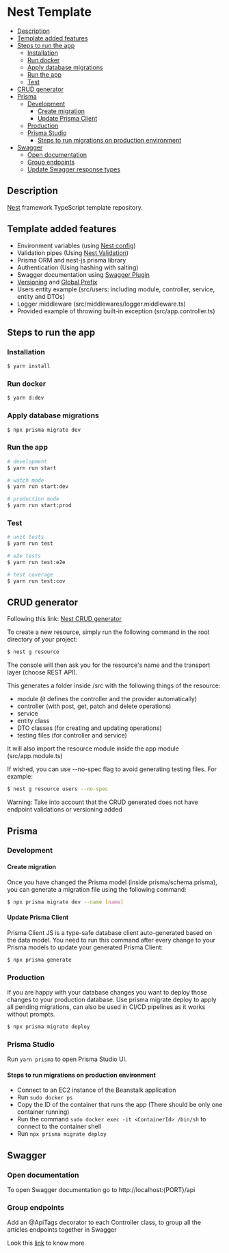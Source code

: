 # Nest Template

- [Description](#description)
- [Template added features](#template-added-features)
- [Steps to run the app](#steps-to-run-the-app)
  - [Installation](#installation)
  - [Run docker](#run-docker)
  - [Apply database migrations](#apply-database-migrations)
  - [Run the app](#run-the-app)
  - [Test](#test)
- [CRUD generator](#crud-generator)
- [Prisma](#prisma)
  - [Development](#development)
    - [Create migration](#create-migration)
    - [Update Prisma Client](#update-prisma-client)
  - [Production](#production)
  - [Prisma Studio](#prisma-studio)
    - [Steps to run migrations on production environment](#steps-to-run-migrations-on-production-environment)
- [Swagger](#swagger)
  - [Open documentation](#open-documentation)
  - [Group endpoints](#group-endpoints)
  - [Update Swagger response types](#update-swagger-response-types)

## Description

[Nest](https://github.com/nestjs/nest) framework TypeScript template repository.

## Template added features

- Environment variables (using [Nest config](https://docs.nestjs.com/techniques/configuration#configuration))
- Validation pipes (Using [Nest Validation](https://docs.nestjs.com/techniques/validation))
- Prisma ORM and nest-js prisma library
- Authentication (Using hashing with salting)
- Swagger documentation using [Swagger Plugin](https://docs.nestjs.com/openapi/cli-plugin#cli-plugin)
- [Versioning](https://docs.nestjs.com/techniques/versioning#usage) and [Global Prefix](https://docs.nestjs.com/faq/global-prefix)
- Users entity example (src/users: including module, controller, service, entity and DTOs)
- Logger middleware (src/middlewares/logger.middleware.ts)
- Provided example of throwing built-in exception (src/app.controller.ts)

## Steps to run the app

### Installation

```bash
$ yarn install
```

### Run docker

```bash
$ yarn d:dev
```

### Apply database migrations

```bash
$ npx prisma migrate dev
```

### Run the app

```bash
# development
$ yarn run start

# watch mode
$ yarn run start:dev

# production mode
$ yarn run start:prod
```

### Test

```bash
# unit tests
$ yarn run test

# e2e tests
$ yarn run test:e2e

# test coverage
$ yarn run test:cov
```

## CRUD generator

Following this link: [Nest CRUD generator](https://docs.nestjs.com/recipes/crud-generator)

To create a new resource, simply run the following command in the root directory of your project:

```bash
$ nest g resource
```

The console will then ask you for the resource's name and the transport layer (choose REST API).

This generates a folder inside /src with the following things of the resource:

- module (it defines the controller and the provider automatically)
- controller (with post, get, patch and delete operations)
- service
- entity class
- DTO classes (for creating and updating operations)
- testing files (for controller and service)

It will also import the resource module inside the app module (src/app.module.ts)

If wished, you can use --no-spec flag to avoid generating testing files. For example:

```bash
$ nest g resource users --no-spec
```

Warning: Take into account that the CRUD generated does not have endpoint validations or versioning added

## Prisma

### Development

#### Create migration

Once you have changed the Prisma model (inside prisma/schema.prisma), you can generate a migration file using the following command:

```bash
$ npx prisma migrate dev --name [name]
```

#### Update Prisma Client

Prisma Client JS is a type-safe database client auto-generated based on the data model.
You need to run this command after every change to your Prisma models to update your generated Prisma Client:

```bash
$ npx prisma generate
```

### Production

If you are happy with your database changes you want to deploy those changes to your production database. Use prisma migrate deploy to apply all pending migrations, can also be used in CI/CD pipelines as it works without prompts.

```bash
$ npx prisma migrate deploy
```

### Prisma Studio

Run `yarn prisma` to open Prisma Studio UI.

#### Steps to run migrations on production environment

- Connect to an EC2 instance of the Beanstalk application
- Run `sudo docker ps`
- Copy the ID of the container that runs the app (There should be only one container running)
- Run the command `sudo docker exec -it <ContainerId> /bin/sh` to connect to the container shell
- Run `npx prisma migrate deploy`

## Swagger

### Open documentation

To open Swagger documentation go to http://localhost:{PORT}/api

### Group endpoints

Add an @ApiTags decorator to each Controller class, to group all the articles endpoints together in Swagger

Look this [link](https://www.prisma.io/blog/nestjs-prisma-rest-api-7D056s1BmOL0#group-endpoints-together-in-swagger) to know more
